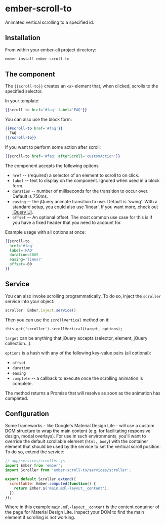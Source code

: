# ember-scroll-to

Animated vertical scrolling to a specified id.


## Installation

From within your ember-cli project directory: 

```bash
ember install ember-scroll-to
```


## The component

The `{{scroll-to}}` creates an `<a>` element that, when clicked, scrolls to the specified selector.

In your template:

```hbs
{{scroll-to href='#faq' label='FAQ'}}
```

You can also use the block form:

```hbs
{{#scroll-to href='#faq'}}
  FAQ
{{/scroll-to}}
```

If you want to perform some action after scroll:

```hbs
{{scroll-to href='#faq' afterScroll='customAction'}}
```

The component accepts the following options

* `href` -- (required) a selector of an element to scroll to on click.
* `label` -- text to display on the component. Ignored when used in a block form.
* `duration` -- number of milliseconds for the transition to occur over. Default is 750ms.
* `easing` -- the jQuery animate transition to use. Default is 'swing'. With a standard setup,
you could also use 'linear'. If you want more, check out [jQuery UI](http://jqueryui.com/).
* `offset` -- An optional offset. The most common use case for this is if you have a fixed header
that you need to account for.

Example usage with all options at once:

```hbs
{{scroll-to
  href='#faq'
  label='FAQ'
  duration=1000
  easing='linear'
  offset=-60
}}
```


## Service

You can also invoke scrolling programmatically. To do so, inject the `scroller` service into your object:

```js
scroller: Ember.inject.service()
```

Then you can use the `scrollVertical` method on it:

```
this.get('scroller').scrollVertical(target, options);
```

`target` can be anything that jQuery accepts (selector, element, jQuery collection...).

`options` is a hash with any of the following key-value pairs (all optional):

* `offset`
* `duration`
* `easing`
* `complete` -- a callback to execute once the scrolling animation is complete.

The method returns a Promise that will resolve as soon as the animation has completed.

## Configuration
Some frameworks - like Google's Material Design Lite - will use a custom DOM structure to wrap the main content (e.g. for facilitating responsive design, modal overlays). For use in such environments, you'll want to override the default scrollable element (`html, body`) with the container element that should be used by the service to set the vertical scroll position. To do so, extend the service:
```javascript
// app/services/scroller.js
import Ember from 'ember';
import Scroller from 'ember-scroll-to/services/scroller';

export default Scroller.extend({
  scrollable: Ember.computed(function() {
    return Ember.$('main.mdl-layout__content');
  })
});
```
Where in this example `main.mdl-layout__content` is the content container of the page for Material Design Lite. Inspect your DOM to find the main element if scrolling is not working.
